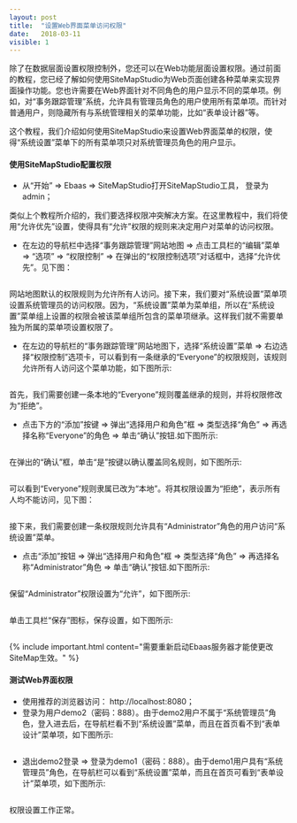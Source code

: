 ```yaml
---
layout: post
title:  "设置Web界面菜单访问权限"
date:   2018-03-11
visible: 1
---
```


除了在数据层面设置权限控制外，您还可以在Web功能层面设置权限。通过前面的教程，您已经了解如何使用SiteMapStudio为Web页面创建各种菜单来实现界面操作功能。您也许需要在Web界面针对不同角色的用户显示不同的菜单项。例如，对“事务跟踪管理”系统，允许具有管理员角色的用户使用所有菜单项。而针对普通用户，则隐藏所有与系统管理相关的菜单功能，比如“表单设计器”等。

这个教程，我们介绍如何使用SiteMapStudio来设置Web界面菜单的权限，使得“系统设置”菜单下的所有菜单项只对系统管理员角色的用户显示。

#### 使用SiteMapStudio配置权限

* 从“开始” => Ebaas => SiteMapStudio打开SiteMapStudio工具， 登录为admin；

类似上个教程所介绍的，我们要选择权限冲突解决方案。在这里教程中，我们将使用“允许优先”设置，使得具有“允许”权限的规则来决定用户对菜单的访问权限。

* 在左边的导航栏中选择“事务跟踪管理”网站地图 => 点击工具栏的“编辑”菜单 => “选项” => “权限控制” => 在弹出的“权限控制选项”对话框中，选择“允许优先”。见下图：

<img src="{{'/assets/img/2018-3-11-设置Web界面操作权限10.png' | prepend: site.baseurl }}" alt="">

网站地图默认的权限规则为允许所有人访问。接下来，我们要对“系统设置”菜单项设置系统管理员的访问权限。因为，“系统设置”菜单为菜单组，所以在“系统设置”菜单组上设置的权限会被该菜单组所包含的菜单项继承。这样我们就不需要单独为所属的菜单项设置权限了。

* 在左边的导航栏的“事务跟踪管理”网站地图下，选择“系统设置”菜单 => 右边选择“权限控制”选项卡，可以看到有一条继承的“Everyone”的权限规则，该规则允许所有人访问这个菜单功能，如下图所示:

<img src="{{'/assets/img/2018-3-11-设置Web界面操作权限1.png' | prepend: site.baseurl }}" alt="">

首先，我们需要创建一条本地的“Everyone”规则覆盖继承的规则，并将权限修改为“拒绝”。

* 点击下方的“添加”按键 => 弹出“选择用户和角色”框 => 类型选择“角色” => 再选择名称“Everyone”的角色 => 单击“确认”按钮.如下图所示:

<img src="{{'/assets/img/2018-3-11-设置Web界面操作权限2.png' | prepend: site.baseurl }}" alt="">

在弹出的“确认”框，单击“是”按键以确认覆盖同名规则，如下图所示:

<img src="{{'/assets/img/2018-3-11-设置Web界面操作权限3.png' | prepend: site.baseurl }}" alt="">

可以看到“Everyone”规则隶属已改为“本地”。将其权限设置为“拒绝”，表示所有人均不能访问，见下图：

<img src="{{'/assets/img/2018-3-11-设置Web界面操作权限4.png' | prepend: site.baseurl }}" alt="">

接下来，我们需要创建一条权限规则允许具有“Administrator”角色的用户访问“系统设置”菜单。

* 点击“添加”按钮 => 弹出“选择用户和角色”框 => 类型选择“角色” => 再选择名称“Administrator”角色 => 单击“确认”按钮.如下图所示:

<img src="{{'/assets/img/2018-3-11-设置Web界面操作权限5.png' | prepend: site.baseurl }}" alt="">

保留“Administrator”权限设置为“允许”，如下图所示:

<img src="{{'/assets/img/2018-3-11-设置Web界面操作权限6.png' | prepend: site.baseurl }}" alt="">

单击工具栏“保存”图标，保存设置，如下图所示:

<img src="{{'/assets/img/2018-3-11-设置Web界面操作权限7.png' | prepend: site.baseurl }}" alt="">

{% include important.html content="需要重新启动Ebaas服务器才能使更改SiteMap生效。" %}

#### 测试Web界面权限

* 使用推荐的浏览器访问： http://localhost:8080；
* 登录为用户demo2（密码：888）。由于demo2用户不属于“系统管理员”角色，登入进去后，在导航栏看不到“系统设置”菜单，而且在首页看不到“表单设计”菜单项，如下图所示:

<img src="{{'/assets/img/2018-3-11-设置Web界面操作权限8.png' | prepend: site.baseurl }}" alt="">

* 退出demo2登录 => 登录为demo1（密码：888）。由于demo1用户具有“系统管理员”角色，在导航栏可以看到“系统设置”菜单，而且在首页可看到“表单设计”菜单项，如下图所示:

<img src="{{'/assets/img/2018-3-11-设置Web界面操作权限9.png' | prepend: site.baseurl }}" alt="">

权限设置工作正常。

